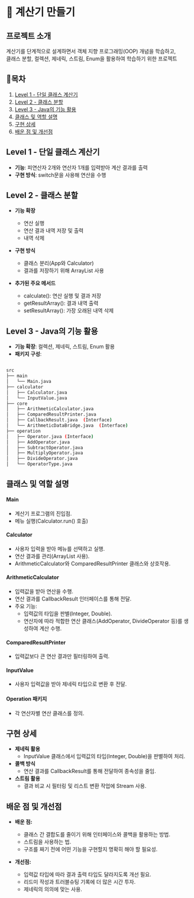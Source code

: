 # 🐣 계산기 만들기

## 프로젝트 소개
계산기를 단계적으로 설계하면서 객체 지향 프로그래밍(OOP) 개념을 학습하고,   
클래스 분할, 컬렉션, 제네릭, 스트림, Enum을 활용하여 학습하기 위한 프로젝트


## 🔗목차
1. [Level 1 - 단일 클래스 계산기](#level-1---단일-클래스-계산기)
2. [Level 2 - 클래스 분할](#level-2---클래스-분할)
3. [Level 3 - Java의 기능 활용](#level-3---java의-기능-활용)
4. [클래스 및 역할 설명](#클래스-및-역할-설명)
5. [구현 상세](#구현-상세)
6. [배운 점 및 개선점](#배운-점-및-개선점)


## Level 1 - 단일 클래스 계산기
- **기능**: 피연산자 2개와 연산자 1개를 입력받아 계산 결과를 출력
- **구현 방식**: switch문을 사용해 연산을 수행

## Level 2 - 클래스 분할

- **기능 확장**
    - 연산 실행
    - 연산 결과 내역 저장 및 출력
    - 내역 삭제

- **구현 방식**
    - 클래스 분리(App와 Calculator)
    - 결과를 저장하기 위해 ArrayList 사용
  
- **추가된 주요 메서드**
    - calculate(): 연산 실행 및 결과 저장 
    - getResultArray(): 결과 내역 출력 
    - setResultArray(): 가장 오래된 내역 삭제

## Level 3 - Java의 기능 활용

- **기능 확장**: 컬렉션, 제네릭, 스트림, Enum 활용 
- **패키지 구성**:

```bash

src
├── main
│   └── Main.java
├── calculator
│   ├── Calculator.java
│   └── InputValue.java
├── core
│   ├── ArithmeticCalculator.java
│   ├── ComparedResultPrinter.java
│   ├── CallbackResult.java  (Interface)
│   └── ArithmeticDataBridge.java  (Interface)
├── operation
│   ├── Operator.java (Interface)
│   ├── AddOperator.java
│   ├── SubtractOperator.java
│   ├── MultiplyOperator.java
│   ├── DivideOperator.java
│   └── OperatorType.java
```

## 클래스 및 역할 설명
#### Main

- 계산기 프로그램의 진입점.
- 메뉴 실행(Calculator.run() 호출)

#### Calculator

- 사용자 입력을 받아 메뉴를 선택하고 실행.
- 연산 결과를 관리(ArrayList 사용).
- ArithmeticCalculator와 ComparedResultPrinter 클래스와 상호작용.

#### ArithmeticCalculator

- 입력값을 받아 연산을 수행.
- 연산 결과를 CallbackResult 인터페이스를 통해 전달.
- 주요 기능:
    - 입력값의 타입을 판별(Integer, Double).
    - 연산자에 따라 적합한 연산 클래스(AddOperator, DivideOperator 등)를 생성하여 계산 수행.


#### ComparedResultPrinter

- 입력값보다 큰 연산 결과만 필터링하여 출력.


#### InputValue

- 사용자 입력값을 받아 제네릭 타입으로 변환 후 전달.


#### Operation 패키지

- 각 연산자별 연산 클래스를 정의.

## 구현 상세

- **제네릭 활용**
    - InputValue 클래스에서 입력값의 타입(Integer, Double)을 판별하여 처리.
- **콜백 방식**
    - 연산 결과를 CallbackResult를 통해 전달하여 종속성을 줄임.
- **스트림 활용**
    - 결과 비교 시 필터링 및 리스트 변환 작업에 Stream 사용.

## 배운 점 및 개선점
- **배운 점:**
    - 클래스 간 결합도를 줄이기 위해 인터페이스와 콜백을 활용하는 방법. 
    - 스트림을 사용하는 법.
    - 구조를 짜기 전에 어떤 기능을 구현할지 명확히 해야 할 필요성.

- **개선점:**

    - 입력값 타입에 따라 결과 출력 타입도 달라지도록 개선 필요.
    - 리드미 작성과 트러블슈팅 기록에 더 많은 시간 투자.
    - 제네릭의 의의에 맞는 사용.

